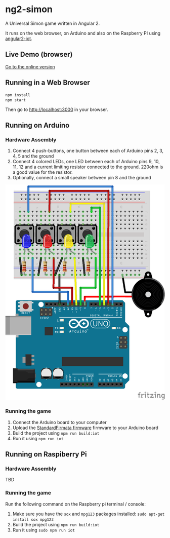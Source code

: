 # ng2-simon

A Universal Simon game written in Angular 2.

It runs on the web browser, on Arduino and also on the Raspberry PI using [angular2-iot](https://github.com/urish/angular2-iot).

## Live Demo (browser)

[Go to the online version](https://urish.github.io/ng2-simon/)

## Running in a Web Browser

    npm install
    npm start

Then go to [http://localhost:3000](http://localhost:3000) in your browser.

## Running on Arduino

### Hardware Assembly

1. Connect 4 push-buttons, one button between each of Arduino pins 2, 3, 4, 5 and the ground
2. Connect 4 colored LEDs, one LED between each of Arduino pins 9, 10, 11, 12 and a current limiting resistor connected to the ground. 220ohm is a good value for the resistor.
3. Optionally, connect a small speaker between pin 8 and the ground

![Simon on Arduino Hardware Diagram](diagrams/arduino.png)

### Running the game

1. Connect the Arduino board to your computer
2. Upload the [StandardFirmata firmware](https://github.com/firmata/arduino) firmware to your Arduino board
3. Build the project using `npm run build:iot`
4. Run it using `npm run iot`

## Running on Raspiberry Pi

### Hardware Assembly

TBD

### Running the game

Run the following command on the Raspberry pi terminal / console:

1. Make sure you have the `sox` and `mpg123` packages installed: `sudo apt-get install sox mpg123`
2. Build the project using `npm run build:iot`
3. Run it using `sudo npm run iot`
